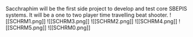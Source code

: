 Sacchraphim will be the first side project to develop and test core SBEPIS systems. It will be a one to two player time travelling beat shooter. 
![[SCHRM1.png]]
![[SCHRM3.png]]
![[SCHRM2.png]]
![[SCHRM4.png]]
![[SCHRM5.png]]
![[SCHRM0.png]]